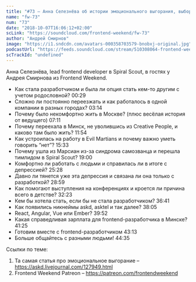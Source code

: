 ```yaml
---
title: "#73 – Анна Селезнёва об истории эмоционального выгорания, выборе города для работы и поиске себя"
name: "fw-73"
num: "73"
date: "2018-10-07T16:06:12+02:00"
scLink: "https://soundcloud.com/frontend-weekend/fw-73"
author: "Андрей Смирнов"
image: "https://i1.sndcdn.com/avatars-000358703579-bnobxj-original.jpg"
podcastUrl: "https://feeds.soundcloud.com/stream/510308064-frontend-weekend-fw-73.m4a"
scTrackId: "undefined"
---
```

Анна Селезнёва, lead frontend developer в Spiral Scout, в гостях у Андрея Смирнова из Frontend Weekend. 

- Как стала разработчиком и была ли опция стать кем-то другим с учетом родословной? <timecode sec="29">00:29</timecode>
- Сложно ли постоянно переезжать и как работалось в одной компании в разных городах? <timecode sec="194">03:14</timecode>
- Почему было некомфортно жить в Москве? (плюс весёлая история от ведущего) <timecode sec="431">07:11</timecode>
- Почему переехала в Минск, не уволившись из Creative People, и каково там было жить? <timecode sec="714">11:54</timecode>
- Как устроилась на работу в Evil Martians и почему важно уметь говорить “нет”? <timecode sec="933">15:33</timecode>
- Почему ушла из Марсиан из-за синдрома самозванца и перешла тимлидом в Spiral Scout? <timecode sec="1140">19:00</timecode>
- Комфортно ли работать с людьми и справилась ли в итоге с депрессией? <timecode sec="1528">25:28</timecode>
- Давно ли тянется уже эта депрессия и связана ли она только с разработкой? <timecode sec="1739">28:59</timecode>
- Как помогают выступления на конференциях и кроется ли причина всего в детстве? <timecode sec="1943">32:23</timecode>
- Кем бы хотела стать, если бы не стала разработчиком? <timecode sec="2201">36:41</timecode>
- Как появились никнеймы askd, asktel и так далее? <timecode sec="2285">38:05</timecode>
- React, Angular, Vue или Ember? <timecode sec="2392">39:52</timecode>
- Какая справедливая зарплата для frontend-разработчика в Минске? <timecode sec="2485">41:25</timecode>
- Готовим вместе с frontend-разработчиком <timecode sec="2593">43:13</timecode>
- Больше общайтесь с разными людьми! <timecode sec="2675">44:35</timecode> 

Ссылки по теме:
1) Та самая статья про эмоциональное выгорание – https://askd.livejournal.com/127949.html
2) Frontend Weekend Patreon – https://patreon.com/frontendweekend